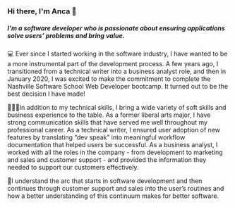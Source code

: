 ### Hi there, I'm Anca 👋

##### I'm a software developer who is passionate about ensuring applications solve users’ problems and bring value. 

💻 Ever since I started working in the software industry, I have wanted to be a more instrumental part of the development process. A few years ago, I transitioned from a technical writer into a business analyst role, and then in January 2020, I was excited to make the commitment to complete the Nashville Software School Web Developer bootcamp. It turned out to be the best decision I have made!

💁🏻‍♀️In addition to my technical skills, I bring a wide variety of soft skills and business experience to the table. As a former liberal arts major, I have strong communication skills that have served me well throughout my professional career. As a technical writer, I ensured user adoption of new features by translating “dev speak” into meaningful workflow documentation that helped users be successful. As a business analyst, I worked with all the roles in the company - from development to marketing and sales and customer support  - and provided the information they needed to support our customers effectively.

🎯I understand the arc that starts in software development and then continues through customer support and sales into the user’s routines and how a better understanding of this continuum makes for better software. 

<!--
**ancasimon/ancasimon** is a ✨ _special_ ✨ repository because its `README.md` (this file) appears on your GitHub profile.

Here are some ideas to get you started:

- 🔭 I’m currently working on ...
- 🌱 I’m currently learning ...
- 👯 I’m looking to collaborate on ...
- 🤔 I’m looking for help with ...
- 💬 Ask me about ...
- 📫 How to reach me: ...
- 😄 Pronouns: ...
- ⚡ Fun fact: ...
-->
